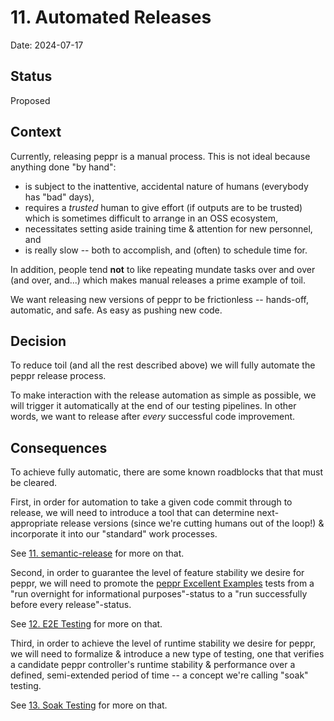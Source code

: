 # 11. Automated Releases

Date: 2024-07-17

## Status

Proposed

## Context

Currently, releasing peppr is a manual process. This is not ideal because anything done "by hand":

- is subject to the inattentive, accidental nature of humans (everybody has "bad" days),
- requires a _trusted_ human to give effort (if outputs are to be trusted) which is sometimes difficult to arrange in an OSS ecosystem,
- necessitates setting aside training time & attention for new personnel, and
- is really slow -- both to accomplish, and (often) to schedule time for.

In addition, people tend **not** to like repeating mundate tasks over and over (and over, and...) which makes manual releases a prime example of toil.

We want releasing new versions of peppr to be frictionless -- hands-off, automatic, and safe. As easy as pushing new code.

## Decision

To reduce toil (and all the rest described above) we will fully automate the peppr release process.

To make interaction with the release automation as simple as possible, we will trigger it automatically at the end of our testing pipelines.  In other words, we want to release after _every_ successful code improvement.


## Consequences

To achieve fully automatic, there are some known roadblocks that that must be cleared.

First, in order for automation to take a given code commit through to release, we will need to introduce a tool that can determine next-appropriate release versions (since we're cutting humans out of the loop!) & incorporate it into our "standard" work processes.

See [11. semantic-release](./0011-semantic-release.md) for more on that.

Second, in order to guarantee the level of feature stability we desire for peppr, we will need to promote the [peppr Excellent Examples](https://github.com/cmwylie19/peppr-excellent-examples) tests from a "run overnight for informational purposes"-status to a "run successfully before every release"-status.

See [12. E2E Testing](./0012-e2e-testing.md) for more on that.

Third, in order to achieve the level of runtime stability we desire for peppr, we will need to formalize & introduce a new type of testing, one that verifies a candidate peppr controller's runtime stability & performance over a defined, semi-extended period of time -- a concept we're calling "soak" testing.

See [13. Soak Testing](./0013-soak-testing.md) for more on that.
